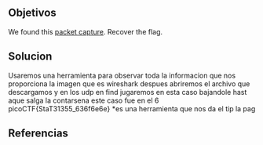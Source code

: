 ## Objetivos
We found this [packet capture](https://jupiter.challenges.picoctf.org/static/483e50268fe7e015c49caf51a69063d0/capture.pcap). Recover the flag.

## Solucion
Usaremos una herramienta para observar toda la informacion que nos proporciona la imagen 
que es wireshark despues abriremos el archivo que descargamos y en los udp en find jugaremos en esta caso bajandole hast aque salga la contarsena este caso fue en el 6
picoCTF{StaT31355_636f6e6e}
*es una herramienta que nos da el tip la pag 

## Referencias

